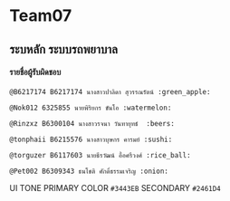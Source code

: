 # Team07

## ระบหลัก ระบบรถพยาบาล

#### รายชื่อผู้รับผิดชอบ
```
@B6217174 B6217174 นางสาวปาลิดา สุวรรณรัตน์ :green_apple:
```

```
@Nok012 6325855 นายพิริยกร ขันโอ :watermelon:
```

```
@Rinzxz B6300104 นางสาวรจนา วันทายุทธ์ 	:beers:
```

```
@tonphaii B6215576 นางสาวบุษกร คารมย์ :sushi:
```

```
@torguzer B6117603 นายธีรวัฒน์ อื้อศรีวงศ์ :rice_ball:
```

```
@Pet002 B6309343 ธนโชติ ศักดิ์ธรรมเจริญ :onion:
```



UI TONE PRIMARY COLOR `#3443EB` SECONDARY `#2461D4`

